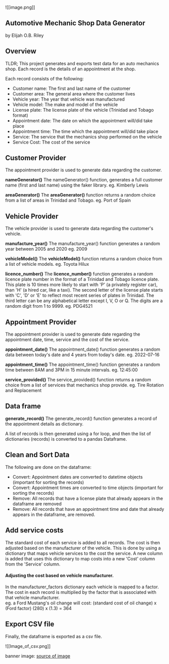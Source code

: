 ![[image.png]]
## Automotive Mechanic Shop Data Generator

by Elijah O.B. Riley
## Overview

TLDR;
This project generates and exports test data for an auto mechanics shop. Each record is the details of an appointment at the shop.

Each record consists of the following:
- Customer name:        The first and last name of the customer
- Customer area:          The general area where  the customer lives
- Vehicle year:               The year that vehicle was manufactured
- Vehicle model:            The make and model of the vehicle
- License plate:              The license plate  of the vehicle  (Trinidad and Tobago format)
- Appointment date:      The date on which the appointment will/did take place
- Appointment time:      The time which the appointment will/did take place
- Service:                        The service that the mechanics shop performed on the vehicle
- Service Cost:               The cost of the service

## Customer Provider
The appointment provider is used to generate data regarding the customer.

**nameGenerator()**
	The nameGenerator() function, generates a  full customer name (first and last name) using the faker library.
	eg. Kimberly Lewis

**areaGenerator()**
	The **areaGenerator()** function returns a random choice from a list of areas in Trinidad and Tobago.
	eg. Port of Spain

## Vehicle Provider
The vehicle provider is used to generate data regarding the customer's vehicle.

**manufacture_year()**
	The manufacture_year() function generates a random year between 2005 and 2020
	eg. 2009

**vehicleModel()**
	The **vehicleModel()** function returns a random choice from a list of vehicle models.
	eg. Toyota Hilux

**licence_number()**
	The **licence_number()** function generates a random licence plate number in the format of a Trinidad and Tobago licence plate. This plate is 10 times more likely to start with 'P' (a privately register car), than 'H' (a hired car, like a taxi). The second letter of the license plate starts with 'C', 'D' or 'E' to reflect most recent series of plates in Trinidad. The third letter can be any alphabetical letter except I, V, O or Q. The digits are a random digit from 1 to 9999.
	eg. PDG4521

## Appointment Provider
The appointment provider is used to generate date regarding the appointment date, time, service and the cost of the service.

**appointment_date()**
	The appointment_date() function generates a random data between today's date and 4 years from today's date.
	eg. 2022-07-16

**appointment_time()**
	The appointment_time() function generates a random time between 8AM and 3PM in 15 minute intervals. 
	eg. 12:45:00

**service_provided()**
	The service_provided() function returns a random choice from a list of services that mechanics shop provide.
	eg. Tire Rotation and Replacement

## Data frame
**generate_record()**
	The generate_record() function generates a record of the appointment details as dictionary.

A list of records is then generated using a for loop, and then the list of dictionaries (records) is converted to a pandas Dataframe.

## Clean and Sort Data
The following are done on the dataframe:
- Convert: Appointment dates are converted to datetime objects (important for sorting the records)
- Convert: Appointment times are converted to time objects (important for sorting the records)
- Remove: All records that have a license plate that already appears in the dataframe are removed
- Remove: All records that have an appointment time and date that already appears in the dataframe, are removed.

## Add service costs
The standard cost of each service is added to all records. The cost is then adjusted based on the manufacturer of the vehicle. This is done by using a dictionary that maps vehicle services to the cost the service. A new column is added that uses this dictionary to map costs into a new 'Cost' column from the 'Service' column. 

#### Adjusting the cost based on vehicle manufacturer.
In the manufacturer_factors dictionary each vehicle is mapped to a factor. The cost in each record is multiplied by the factor that is associated with that vehicle manufacturer.  
eg. a Ford Mustang's oil change will cost:
		(standard cost of oil change) x (Ford factor)
		(280) x (1.3) 
		= 364

## Export CSV file
Finally,  the dataframe is exported as a csv file.

![[Image_of_csv.png]]

banner image: [source of image](https://www.freepik.com/free-photo/medium-shot-man-checking-car_38170179.htm#fromView=search&page=3&position=13&uuid=daa046cc-e540-4431-a5a2-755a43191334)